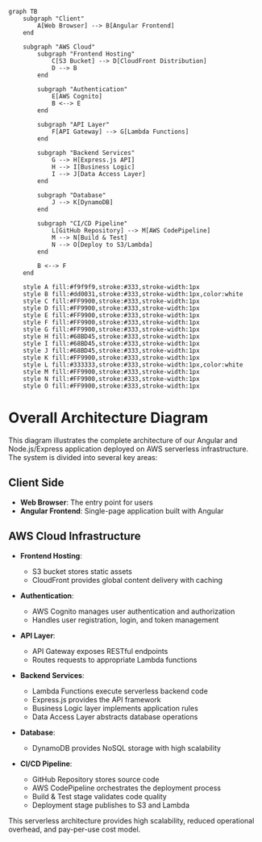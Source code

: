 ```mermaid
graph TB
    subgraph "Client"
        A[Web Browser] --> B[Angular Frontend]
    end
    
    subgraph "AWS Cloud"
        subgraph "Frontend Hosting"
            C[S3 Bucket] --> D[CloudFront Distribution]
            D --> B
        end
        
        subgraph "Authentication"
            E[AWS Cognito]
            B <--> E
        end
        
        subgraph "API Layer"
            F[API Gateway] --> G[Lambda Functions]
        end
        
        subgraph "Backend Services"
            G --> H[Express.js API]
            H --> I[Business Logic]
            I --> J[Data Access Layer]
        end
        
        subgraph "Database"
            J --> K[DynamoDB]
        end
        
        subgraph "CI/CD Pipeline"
            L[GitHub Repository] --> M[AWS CodePipeline]
            M --> N[Build & Test]
            N --> O[Deploy to S3/Lambda]
        end
        
        B <--> F
    end
    
    style A fill:#f9f9f9,stroke:#333,stroke-width:1px
    style B fill:#dd0031,stroke:#333,stroke-width:1px,color:white
    style C fill:#FF9900,stroke:#333,stroke-width:1px
    style D fill:#FF9900,stroke:#333,stroke-width:1px
    style E fill:#FF9900,stroke:#333,stroke-width:1px
    style F fill:#FF9900,stroke:#333,stroke-width:1px
    style G fill:#FF9900,stroke:#333,stroke-width:1px
    style H fill:#68BD45,stroke:#333,stroke-width:1px
    style I fill:#68BD45,stroke:#333,stroke-width:1px
    style J fill:#68BD45,stroke:#333,stroke-width:1px
    style K fill:#FF9900,stroke:#333,stroke-width:1px
    style L fill:#333333,stroke:#333,stroke-width:1px,color:white
    style M fill:#FF9900,stroke:#333,stroke-width:1px
    style N fill:#FF9900,stroke:#333,stroke-width:1px
    style O fill:#FF9900,stroke:#333,stroke-width:1px
```

# Overall Architecture Diagram

This diagram illustrates the complete architecture of our Angular and Node.js/Express application deployed on AWS serverless infrastructure. The system is divided into several key areas:

## Client Side
- **Web Browser**: The entry point for users
- **Angular Frontend**: Single-page application built with Angular

## AWS Cloud Infrastructure
- **Frontend Hosting**: 
  - S3 bucket stores static assets
  - CloudFront provides global content delivery with caching

- **Authentication**:
  - AWS Cognito manages user authentication and authorization
  - Handles user registration, login, and token management

- **API Layer**:
  - API Gateway exposes RESTful endpoints
  - Routes requests to appropriate Lambda functions

- **Backend Services**:
  - Lambda Functions execute serverless backend code
  - Express.js provides the API framework
  - Business Logic layer implements application rules
  - Data Access Layer abstracts database operations

- **Database**:
  - DynamoDB provides NoSQL storage with high scalability

- **CI/CD Pipeline**:
  - GitHub Repository stores source code
  - AWS CodePipeline orchestrates the deployment process
  - Build & Test stage validates code quality
  - Deployment stage publishes to S3 and Lambda

This serverless architecture provides high scalability, reduced operational overhead, and pay-per-use cost model.
